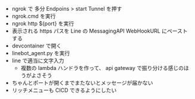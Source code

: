 * ngrok で 多分 Endpoins > start Tunnel を押す
* ngrok.cmd を実行
* ngrok http ${port} を実行
* 表示される https パスを Line の MessagingAPI WebHookURL にペーストする
* devcontainer で開く
* linebot_agent.py を実行
* line で適当に文字入力
    * 複数の lambda ハンドラを作って、 api gateway で振り分ける感じのほうがよさそう
* ちゃんとポートが開くまでまたないとメッセージが届かない
* リッチメニューも CICD できるようにしたい
